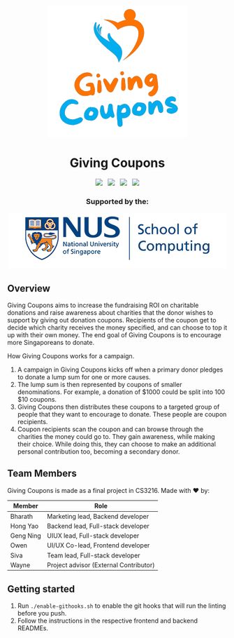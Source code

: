 <p align="center"><img src="assets/logo-full.png"/></p>

<h1 align="center">Giving Coupons</h1>

<p align="center">
<img src="https://github.com/Giving-Coupons/giving-coupons/actions/workflows/build-docker-images.yml/badge.svg" /> 
&nbsp; 
<img src="https://github.com/Giving-Coupons/giving-coupons/actions/workflows/lint-frontend.yml/badge.svg"/>
&nbsp; 
<img src="https://github.com/Giving-Coupons/giving-coupons/actions/workflows/build-frontend.yml/badge.svg"/>
&nbsp; 
<img src="https://github.com/Giving-Coupons/giving-coupons/actions/workflows/lint-backend.yml/badge.svg"/>
</p>

<h3 align="center">Supported by the:</h1>

<p align="center"><img src="assets/logo-soc.png"/></p>

## Overview

Giving Coupons aims to increase the fundraising ROI on charitable donations and raise awareness about charities that the donor wishes to support by giving out donation coupons. Recipients of the coupon get to decide which charity receives the money specified, and can choose to top it up with their own money. The end goal of Giving Coupons is to encourage more Singaporeans to donate.

How Giving Coupons works for a campaign.

1. A campaign in Giving Coupons kicks off when a primary donor pledges to donate a lump sum for one or more causes.
1. The lump sum is then represented by coupons of smaller denominations. For example, a donation of $1000 could be split into 100 $10 coupons.
1. Giving Coupons then distributes these coupons to a targeted group of people that they want to encourage to donate. These people are coupon recipients.
1. Coupon recipients scan the coupon and can browse through the charities the money could go to. They gain awareness, while making their choice. While doing this, they can choose to make an additional personal contribution too, becoming a secondary donor.

## Team Members

Giving Coupons is made as a final project in CS3216. Made with ❤️ by:

| Member    | Role                                   |
| --------- | -------------------------------------- |
| Bharath   | Marketing lead, Backend developer      |
| Hong Yao  | Backend lead, Full-stack developer     |
| Geng Ning | UIUX lead, Full-stack developer        |
| Owen      | UI/UX Co-lead, Frontend developer      |
| Siva      | Team lead, Full-stack developer        |
| Wayne     | Project advisor (External Contributor) |

## Getting started

1. Run `./enable-githooks.sh` to enable the git hooks that will run the linting before you push.
1. Follow the instructions in the respective frontend and backend READMEs.
